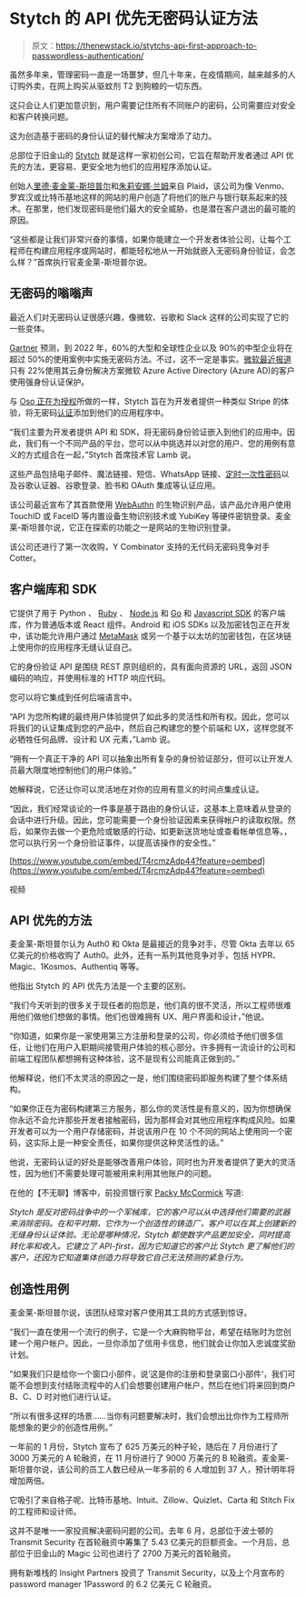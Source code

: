 # Stytch 的 API 优先无密码认证方法

> 原文：<https://thenewstack.io/stytchs-api-first-approach-to-passwordless-authentication/>

虽然多年来，管理密码一直是一场噩梦，但几十年来，在疫情期间，越来越多的人订购外卖，在网上购买从驱蚊剂 T2 到狗粮的一切东西。

这只会让人们更加意识到，用户需要记住所有不同账户的密码，公司需要应对安全和客户转换问题。

这为创造基于密码的身份认证的替代解决方案增添了动力。

总部位于旧金山的 [Stytch](https://stytch.com/) 就是这样一家初创公司，它旨在帮助开发者通过 API 优先的方法，更容易、更安全地为他们的应用程序添加认证。

创始人[里德·麦金莱-斯坦普尔](https://www.linkedin.com/in/reed-mcginley-stempel-17362245/)和[朱莉安娜·兰姆](https://www.linkedin.com/in/juliannaelamb/)来自 Plaid，该公司为像 Venmo、罗宾汉或比特币基地这样的网站的用户创造了将他们的账户与银行联系起来的技术。在那里，他们发现密码是他们最大的安全威胁，也是潜在客户退出的最可能的原因。

“这些都是让我们非常兴奋的事情，如果你能建立一个开发者体验公司，让每个工程师在构建应用程序或网站时，都能轻松地从一开始就嵌入无密码身份验证，会怎么样？”首席执行官麦金莱-斯坦普尔说。

## 无密码的嗡嗡声

最近人们对无密码认证很感兴趣，像微软、谷歌和 Slack 这样的公司实现了它的一些变体。

[Gartner](https://www.gartner.com/smarterwithgartner/embrace-a-passwordless-approach-to-improve-security) 预测，到 2022 年，60%的大型和全球性企业以及 90%的中型企业将在超过 50%的使用案例中实施无密码方法。不过，这不一定是事实。[微软最近报道](https://www.microsoft.com/security/blog/2022/02/03/cyber-signals-defending-against-cyber-threats-with-the-latest-research-insights-and-trends/)只有 22%使用其云身份解决方案微软 Azure Active Directory (Azure AD)的客户使用强身份认证保护。

与 [Oso 正在为授权](https://thenewstack.io/oso-tackles-unbundling-security-authorization/)所做的一样，Stytch 旨在为开发者提供一种类似 Stripe 的体验，将无密码[认证](https://thenewstack.io/how-do-authentication-and-authorization-differ/)添加到他们的应用程序中。

“我们主要为开发者提供 API 和 SDK，将无密码身份验证嵌入到他们的应用中。因此，我们有一个不同产品的平台，您可以从中挑选并以对您的用户、您的用例有意义的方式组合在一起，”Stytch 首席技术官 Lamb 说。

这些产品包括电子邮件、魔法链接、短信、WhatsApp 链接、[定时一次性密码](https://stytch.com/blog/introducing-totp-authentication/)以及谷歌认证器、谷歌登录、脸书和 OAuth 集成等认证应用。

该公司最近宣布了其首款使用 [WebAuthn](https://stytch.com/blog/an-introduction-to-webauthn/) 的生物识别产品，该产品允许用户使用 TouchID 或 FaceID 等内置设备生物识别技术或 YubiKey 等硬件密钥登录。麦金莱-斯坦普尔说，它正在探索的功能之一是网站的生物识别登录。

该公司还进行了第一次收购，Y Combinator 支持的无代码无密码竞争对手 Cotter。

## 客户端库和 SDK

它提供了用于 Python 、 [Ruby](https://github.com/stytchauth/stytch-ruby) 、 [Node.js](https://github.com/stytchauth/stytch-node) 和 [Go](https://github.com/stytchauth/stytch-go) 和 [Javascript SDK](https://stytch.com/docs/sdks) 的客户端库，作为普通版本或 React 组件。Android 和 iOS SDKs 以及加密钱包正在开发中，该功能允许用户通过 [MetaMask](https://metamask.io/) 或另一个基于以太坊的加密钱包，在区块链上使用你的应用程序无缝认证自己。

它的身份验证 API 是围绕 REST 原则组织的，具有面向资源的 URL，返回 JSON 编码的响应，并使用标准的 HTTP 响应代码。

您可以将它集成到任何后端语言中。

“API 为您所构建的最终用户体验提供了如此多的灵活性和所有权。因此，您可以将我们的认证集成到您的产品中，然后自己构建您的整个前端和 UX，这样您就不必牺牲任何品牌、设计和 UX 元素，”Lamb 说。

“拥有一个真正干净的 API 可以抽象出所有复杂的身份验证部分，但可以让开发人员最大限度地控制他们的用户体验。”

她解释说，它还让你可以灵活地在对你的应用有意义的时间点集成认证。

“因此，我们经常谈论的一件事是基于路由的身份认证，这基本上意味着从登录的会话中进行升级。因此，您可能需要一个身份验证因素来获得帐户的读取权限。然后，如果你去做一个更危险或敏感的行动，如更新送货地址或查看帐单信息等。，您可以执行另一个身份验证事件，以提高该操作的安全性。”

[https://www.youtube.com/embed/T4rcmzAdp44?feature=oembed](https://www.youtube.com/embed/T4rcmzAdp44?feature=oembed)

视频

## API 优先的方法

麦金莱-斯坦普尔认为 Auth0 和 Okta 是最接近的竞争对手，尽管 Okta 去年以 65 亿美元的价格收购了 Auth0。此外，还有一系列其他竞争对手，包括 HYPR、Magic、1Kosmos、Authentiq 等等。

他指出 Stytch 的 API 优先方法是一个主要的区别。

“我们今天听到的很多关于现任者的抱怨是，他们真的很不灵活，所以工程师很难用他们做他们想做的事情。他们也很难拥有 UX、用户界面和设计，”他说。

“你知道，如果你是一家使用第三方注册和登录的公司，你必须给予他们很多信任，让他们在用户入职期间接管用户体验的核心部分。许多拥有一流设计的公司和前端工程团队都想拥有这种体验，这不是现有公司能真正做到的。”

他解释说，他们不太灵活的原因之一是，他们围绕密码即服务构建了整个体系结构。

“如果你正在为密码构建第三方服务，那么你的灵活性是有意义的，因为你想确保你永远不会允许那些开发者接触密码，因为那样会对其他应用程序构成风险。如果开发者可以为一个用户存储密码，并说该用户在 10 个不同的网站上使用同一个密码，这实际上是一种安全责任，如果你提供这种灵活性的话。”

他说，无密码认证的好处是能够改善用户体验，同时也为开发者提供了更大的灵活性，因为他们不需要处理可能被用来利用其他账户的问题。

在他的【不无聊】博客中，前投资银行家 [Packy McCormick](https://www.packym.com/) 写道:

*Stytch 是反对密码战争中的一个军械库，它的客户可以从中选择他们需要的武器来消除密码。在和平时期，它作为一个创造性的铸造厂，客户可以在其上创建新的无缝身份认证体验。无论是哪种情况，Stytch 都使数字产品更加安全，同时提高转化率和收入。它建立了 API-first，因为它知道它的客户比 Stytch 更了解他们的客户，还因为它知道集体创造力将导致它自己无法预测的紧急行为。*

## 创造性用例

麦金莱-斯坦普尔说，该团队经常对客户使用其工具的方式感到惊讶。

“我们一直在使用一个流行的例子，它是一个大麻购物平台，希望在结账时为您创建一个用户帐户。因此，一旦你添加了信用卡信息，他们就会让你加入忠诚度奖励计划。

“如果我们只是给你一个窗口小部件，说‘这是你的注册和登录窗口小部件’，我们可能不会想到支付结账流程中的人们会想要创建用户帐户，然后在他们将来回到商户 B、C、D 时对他们进行认证。

“所以有很多这样的场景……当你有问题要解决时，我们会想出比你作为工程师所能想象的更少的创造性用例。”

一年前的 1 月份，Stytch 宣布了 625 万美元的种子轮，随后在 7 月份进行了 3000 万美元的 A 轮融资，在 11 月份进行了 9000 万美元的 B 轮融资。麦金莱-斯坦普尔说，该公司的员工人数已经从一年多前的 6 人增加到 37 人，预计明年将增加两倍。

它吸引了来自格子呢、比特币基地、Intuit、Zillow、Quizlet、Carta 和 Stitch Fix 的工程师和设计师。

这并不是唯一一家投资解决密码问题的公司。去年 6 月，总部位于波士顿的 Transmit Security 在首轮融资中筹集了 5.43 亿美元的巨额资金。一个月后，总部位于旧金山的 Magic 公司也进行了 2700 万美元的首轮融资。

拥有新堆栈的 Insight Partners 投资了 Transmit Security，以及上个月宣布的 password manager 1Password 的 6.2 亿美元 C 轮融资。

<svg xmlns:xlink="http://www.w3.org/1999/xlink" viewBox="0 0 68 31" version="1.1"><title>Group</title> <desc>Created with Sketch.</desc></svg>